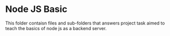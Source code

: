 # Node JS Basic

This folder contaisn files and sub-folders that answers project task aimed to teach the basics of node js as a backend server.
